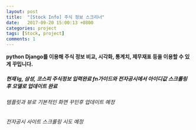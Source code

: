 ```yaml
---
layout: post
title:  "[Stock Info] 주식 정보 스크리너"
date:   2017-09-20 15:00:13 +0800
categories: project
tags: [Stock, project]
comments: 1
---
```

**python Django를 이용해 주식 정보 비교, 시각화, 통계치, 제무재표 등을 이용할 수 있게 꾸밉니다.**



##### 현재 lg, 삼성, 코스피 주식정보 입력완료 fn가이드와 전자공시에서 아이디값 스크롤링 후 모델로 업데이트 완료
###### 템플릿과 뷰로 기본적인 화면 꾸민후 업데이트 예정
###### 전자공시 사이트 스크롤링 시도 예정
